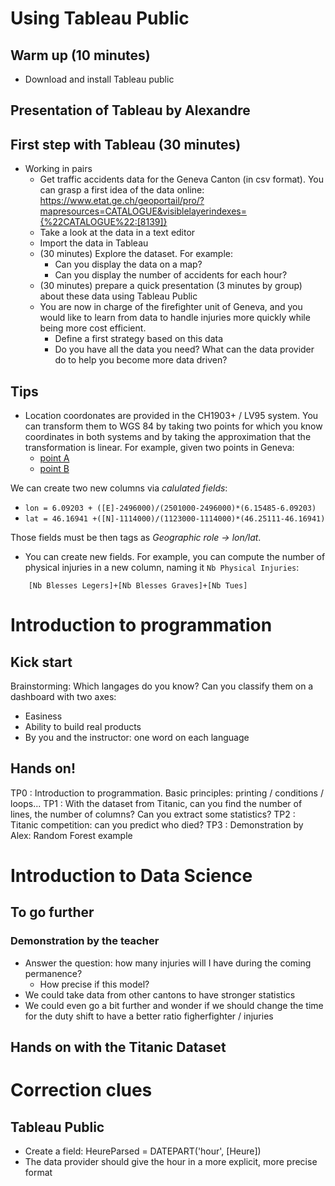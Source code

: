 # Using Tableau Public
## Warm up (10 minutes)
* Download and install Tableau public
## Presentation of Tableau by Alexandre
## First step with Tableau (30 minutes)
* Working in pairs
    * Get traffic accidents data for the Geneva Canton (in csv format). You can grasp a first idea of the data online: https://www.etat.ge.ch/geoportail/pro/?mapresources=CATALOGUE&visiblelayerindexes={%22CATALOGUE%22:[8139]}
    * Take a look at the data in a text editor
    * Import the data in Tableau
    * (30 minutes) Explore the dataset. For example:
        * Can you display the data on a map?
        * Can you display the number of accidents for each hour?
    * (30 minutes) prepare a quick presentation (3 minutes by group) about these data using Tableau Public
    * You are now in charge of the firefighter unit of Geneva, and you would like to learn from data to handle injuries more quickly while being more cost efficient.
      * Define a first strategy based on this data
      * Do you have all the data you need? What can the data provider do to help you become more data driven?


## Tips
* Location coordonates are provided in the CH1903+ / LV95 system. You can transform them to WGS 84 by taking two points for which you know coordinates in both systems and by taking the approximation that the transformation is linear. For example, given two points in Geneva:
  * [point A](https://map.geo.admin.ch/?lang=fr&topic=ech&bgLayer=ch.swisstopo.pixelkarte-farbe&layers=ch.swisstopo.zeitreihen,ch.bfs.gebaeude_wohnungs_register,ch.bav.haltestellen-oev,ch.swisstopo.swisstlm3d-wanderwege&layers_visibility=false,false,false,false&layers_timestamp=18641231,,,&E=2501012.71&N=1118072.85&zoom=11.843333333333332)
  * [point B](https://map.geo.admin.ch/?lang=fr&topic=ech&bgLayer=ch.swisstopo.pixelkarte-farbe&layers=ch.swisstopo.zeitreihen,ch.bfs.gebaeude_wohnungs_register,ch.bav.haltestellen-oev,ch.swisstopo.swisstlm3d-wanderwege&layers_visibility=false,false,false,false&layers_timestamp=18641231,,,&E=2497281.51&N=1121171.99&zoom=9.709999999999994)

We can create two new columns via *calulated fields*:

  * `lon = 6.09203 + ([E]-2496000)/(2501000-2496000)*(6.15485-6.09203)`
  * `lat = 46.16941 +([N]-1114000)/(1123000-1114000)*(46.25111-46.16941)`

Those fields must be then tags as *Geographic role -> lon/lat*.

* You can create new fields. For example, you can compute the number of physical injuries in a new column, naming it `Nb Physical Injuries`:

`    [Nb Blesses Legers]+[Nb Blesses Graves]+[Nb Tues]`

# Introduction to programmation
## Kick start
Brainstorming: Which langages do you know? Can you classify them on a dashboard with two axes:
* Easiness
* Ability to build real products
* By you and the instructor: one word on each language

## Hands on!
TP0 : Introduction to programmation. Basic principles: printing / conditions / loops...
TP1 : With the dataset from Titanic, can you find the number of lines, the number of columns? Can you extract some statistics?
TP2 : Titanic competition: can you predict who died?
TP3 : Demonstration by Alex: Random Forest example

# Introduction to Data Science

## To go further
### Demonstration by the teacher
* Answer the question: how many injuries will I have during the coming permanence?
    * How precise if this model?
* We could take data from other cantons to have stronger statistics
* We could even go a bit further and wonder if we should change the time for the duty shift to have a better ratio figherfighter / injuries

## Hands on with the Titanic Dataset

# Correction clues
## Tableau Public
* Create a field: HeureParsed = DATEPART('hour', [Heure])
* The data provider should give the hour in a more explicit, more precise format